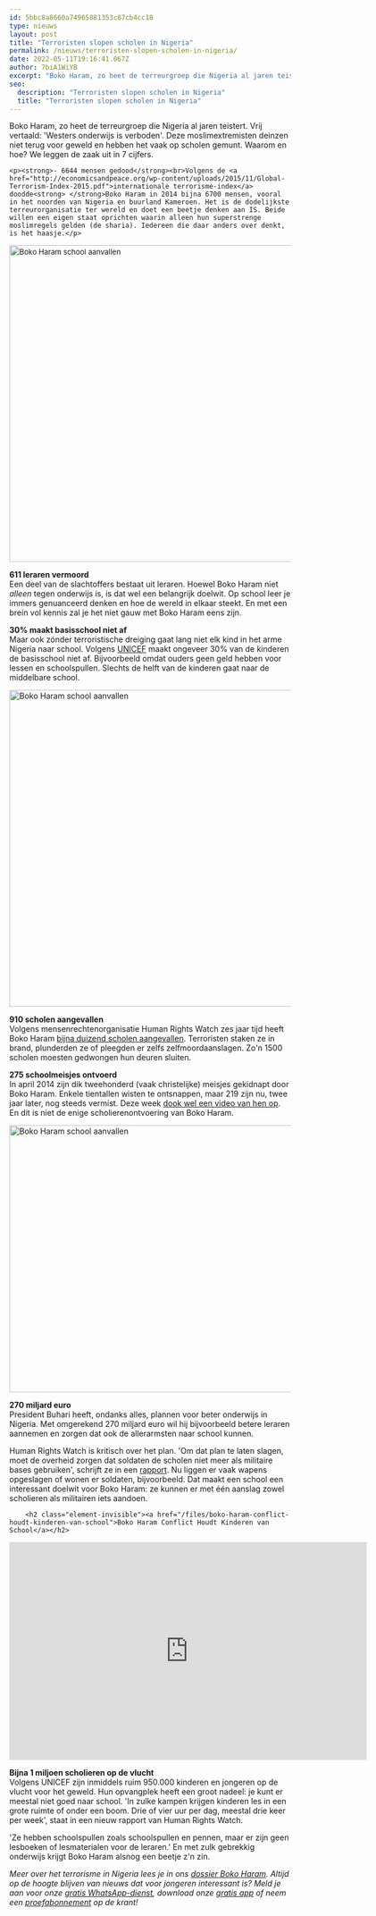 ```yaml
---
id: 5bbc8a8660a74965881353c87cb4cc18
type: nieuws
layout: post
title: "Terroristen slopen scholen in Nigeria"
permalink: /nieuws/terroristen-slopen-scholen-in-nigeria/
date: 2022-05-11T19:16:41.067Z
author: 7biA1WiYB
excerpt: "Boko Haram, zo heet de terreurgroep die Nigeria al jaren teistert. Vrij vertaald: 'Westers onderwijs is verboden'. Deze moslimextremisten deinzen niet terug voor geweld en hebben het vaak op scholen gemunt. Waarom en hoe? We leggen de zaak uit in 7 cijfers.  "
seo:
  description: "Terroristen slopen scholen in Nigeria"
  title: "Terroristen slopen scholen in Nigeria"
---
```

Boko Haram, zo heet de terreurgroep die Nigeria al jaren teistert. Vrij vertaald: 'Westers onderwijs is verboden'. Deze moslimextremisten deinzen niet terug voor geweld en hebben het vaak op scholen gemunt. Waarom en hoe? We leggen de zaak uit in 7 cijfers.  

    <p><strong>- 6644 mensen gedood</strong><br>Volgens de <a href="http://economicsandpeace.org/wp-content/uploads/2015/11/Global-Terrorism-Index-2015.pdf">internationale terrorisme-index</a> doodde<strong> </strong>Boko Haram in 2014 bijna 6700 mensen, vooral in het noorden van Nigeria en buurland Kameroen. Het is de dodelijkste terreurorganisatie ter wereld en doet een beetje denken aan IS. Beide willen een eigen staat oprichten waarin alleen hun superstrenge moslimregels gelden (de sharia). Iedereen die daar anders over denkt, is het haasje.</p>
<p><div class="media media-element-container media-default"><div id="file-17836" class="file file-image file-image-jpeg">

        
  
  <div class="content">
    <img alt="Boko Haram school aanvallen" title="Beeld: Human Rights Watch" height="567" width="850" style="font-size: 13.008px; line-height: 20.0063px;" class="media-element file-default" src="https://7dagen.netlify.app/sites/default/files/boko%20haram%202.jpg">  </div>

  
</div>
</div>
<p><strong>611 leraren vermoord</strong><br>Een deel van de slachtoffers bestaat uit leraren. Hoewel Boko Haram niet <em>alleen</em> tegen onderwijs is, is dat wel een belangrijk doelwit. Op school leer je immers genuanceerd denken en hoe de wereld in elkaar steekt. En met een brein vol kennis zal je het niet gauw met Boko Haram eens zijn. </p>
<p><strong>30% maakt basisschool niet af</strong><br>Maar ook zónder terroristische dreiging gaat lang niet elk kind in het arme Nigeria naar school. Volgens <a href="http://www.unicef.org/nigeria/children_1937.html">UNICEF</a> maakt ongeveer 30% van de kinderen de basisschool niet af. Bijvoorbeeld omdat ouders geen geld hebben voor lessen en schoolspullen. Slechts de helft van de kinderen gaat naar de middelbare school.</p>
<p><div class="media media-element-container media-default"><div id="file-17837" class="file file-image file-image-jpeg">

        
  
  <div class="content">
    <img alt="Boko Haram school aanvallen" title="Beeld: Human Rights Watch" height="567" width="850" class="media-element file-default" src="https://7dagen.netlify.app/sites/default/files/boko%20haram%201.jpg">  </div>

  
</div>
</div>
<p><strong>910 scholen aangevallen</strong><br>Volgens mensenrechtenorganisatie Human Rights Watch zes jaar tijd heeft Boko Haram <a href="https://www.hrw.org/nl/news/2016/04/11/288675">bijna duizend scholen aangevallen</a>. Terroristen staken ze in brand, plunderden ze of pleegden er zelfs zelfmoordaanslagen. Zo'n 1500 scholen moesten gedwongen hun deuren sluiten.</p>
<p><strong>275 schoolmeisjes ontvoerd</strong><br>In april 2014 zijn dik tweehonderd (vaak christelijke) meisjes gekidnapt door Boko Haram. Enkele tientallen wisten te ontsnappen, maar 219 zijn nu, twee jaar later, nog steeds vermist. Deze week <a href="http://www.volkskrant.nl/buitenland/moeders-zien-hun-ontvoerde-dochters-in-video-van-boko-haram~a4282068/">dook wel een video van hen op</a>. En dit is niet de enige scholierenontvoering van Boko Haram.</p>
<p><div class="media media-element-container media-default"><div id="file-17838" class="file file-image file-image-jpeg">

        
  
  <div class="content">
    <img alt="Boko Haram school aanvallen" title="Foto: AFP" height="478" width="850" class="media-element file-default" src="https://7dagen.netlify.app/sites/default/files/boko%20haram%20meisjes.jpg">  </div>

  
</div>
</div>
<p><strong>270 miljard euro</strong><br>President Buhari heeft, ondanks alles, plannen voor beter onderwijs in Nigeria. Met omgerekend 270 miljard euro wil hij bijvoorbeeld betere leraren aannemen en zorgen dat ook de allerarmsten naar school kunnen.</p>
<p>Human Rights Watch is kritisch over het plan. 'Om dat plan te laten slagen, moet de overheid zorgen dat soldaten de scholen niet meer als militaire bases gebruiken', schrijft ze in een <a href="https://www.hrw.org/report/2016/04/11/they-set-classrooms-fire/attacks-education-northeast-nigeria">rapport</a>. Nu liggen er vaak wapens opgeslagen of wonen er soldaten, bijvoorbeeld. Dat maakt een school een interessant doelwit voor Boko Haram: ze kunnen er met één aanslag zowel scholieren als militairen iets aandoen. </p>
<p><div class="media media-element-container media-default"><div id="file-17835" class="file file-video file-video-youtube">

        <h2 class="element-invisible"><a href="/files/boko-haram-conflict-houdt-kinderen-van-school">Boko Haram Conflict Houdt Kinderen van School</a></h2>
    
  
  <div class="content">
    <div class="media-youtube-video media-element file-default media-youtube-1">
  <iframe class="media-youtube-player" width="640" height="390" title="Boko Haram Conflict Houdt Kinderen van School" src="https://www.youtube.com/embed/auS4xCVWs38?wmode=opaque&controls=" name="Boko Haram Conflict Houdt Kinderen van School" frameborder="0" allowfullscreen="">Video van Boko Haram Conflict Houdt Kinderen van School</iframe>
</div>
  </div>

  
</div>
</div>
<p><strong>Bijna 1 miljoen scholieren op de vlucht</strong><br>Volgens UNICEF zijn inmiddels ruim 950.000 kinderen en jongeren op de vlucht voor het geweld. Hun opvangplek heeft een groot nadeel: je kunt er meestal niet goed naar school. 'In zulke kampen krijgen kinderen les in een grote ruimte of onder een boom. Drie of vier uur per dag, meestal drie keer per week', staat in een nieuw rapport van Human Rights Watch.</p>
<p>'Ze hebben schoolspullen zoals schoolspullen en pennen, maar er zijn geen lesboeken of lesmaterialen voor de leraren.' En met zulk gebrekkig onderwijs krijgt Boko Haram alsnog een beetje z'n zin.  </p>
<p><em>Meer over het terrorisme in Nigeria lees je in ons <a href="https://7dagen.netlify.app/bokoharam">dossier Boko Haram</a>. Altijd op de hoogte blijven van nieuws dat voor jongeren interessant is? Meld je aan voor onze <a href="https://7dagen.netlify.app/whatsapp">gratis WhatsApp-dienst</a>, download onze <a href="https://7dagen.netlify.app/app">gratis app</a> of neem een <a href="https://abonneren.sevendays.nl/abonneren/abonnementen/ae/artikel">proefabonnement</a> op de krant!</em></p>  
